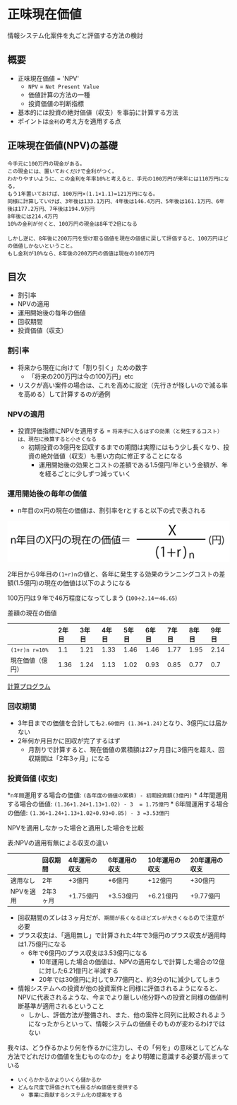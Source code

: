 # 正味現在価値

情報システム化案件を丸ごと評価する方法の検討

## 概要

* 正味現在価値 = 'NPV'
    * `NPV` = `Net Present Value`
    * 価値計算の方法の一種
    * 投資価値の判断指標
* 基本的には投資の絶対価値（収支）を事前に計算する方法
* ポイントは`金利`の考え方を適用する点

## 正味現在価値(NPV)の基礎

```text
今手元に100万円の現金がある。
この現金には、置いておくだけで金利がつく。
わかりやすいように、この金利を年率10%と考えると、手元の100万円が来年には110万円になる。
もう1年置いておけば、100万円×(1.1×1.1)=121万円になる。
同様に計算していけば、3年後は133.1万円、4年後は146.4万円、5年後は161.1万円、6年後は177.2万円、7年後は194.9万円
8年後には214.4万円
10%の金利が付くと、100万円の現金は8年で2倍になる

しかし逆に、8年後に200万円を受け取る価値を現在の価値に戻して評価すると、100万円ほどの価値しかないということ。
もし金利が10%なら、8年後の200万円の価値は現在の100万円
```

## 目次

* 割引率
* NPVの適用
* 運用開始後の毎年の価値
* 回収期間
* 投資価値（収支）

### 割引率

* 将来から現在に向けて「割り引く」ための数字
    * 「将来の200万円は今の100万円」etc
* リスクが高い案件の場合は、これを高めに設定（先行きが怪しいので減る率を高める）して計算するのが通例

### NPVの適用

* 投資評価指標にNPVを適用する = `将来手に入るはずの効果（と発生するコスト）は、現在に換算すると小さくなる`
    * 初期投資の3億円を回収するまでの期間は実際にはもう少し長くなり、投資の絶対価値（収支）も悪い方向に修正することになる
        * 運用開始後の効果とコストの差額である1.5億円/年という金額が、年を経るごとに少しずつ減っていく

### 運用開始後の毎年の価値

* n年目のx円の現在の価値は、割引率をrとすると以下の式で表される

![net_present_value](image/net_present_value.png)

2年目から9年目の`(1+r)n`の値と、各年に発生する効果のランニングコストの差額(1.5億円)の現在の価値は以下のようになる

100万円は９年で46万程度になってしまう (`100➗2.14＝46.65`)

差額の現在の価値

| | 2年目 | 3年目 | 4年目 | 5年目 | 6年目 | 7年目 | 8年目 | 9年目 |
|:----|:----|:----|:----|:----|:----|:----|:----|:----|
| `(1+r)n r=10%` | 1.1 | 1.21 | 1.33 | 1.46 | 1.46 | 1.77 | 1.95 | 2.14 |
| 現在価値（億円） | 1.36 | 1.24 | 1.13 | 1.02 | 0.93 | 0.85 | 0.77 | 0.7 |

[計算プログラム](net_present_value.php)

### 回収期間

* 3年目までの価値を合計しても`2.60億円 (1.36+1.24)`となり、3億円には届かない
* 2年何か月目かに回収が完了するはず
    * 月割りで計算すると、現在価値の累積額は27ヶ月目に3億円を超え、回収期間は「2年3ヶ月」になる

### 投資価値 (収支)

*`n年間`運用する場合の価値: `(各年度の価値の累積) - 初期投資額(3億円)`
    * 4年間運用する場合の価値: `(1.36+1.24+1.13+1.02) - 3  = 1.75億円`
    * 6年間運用する場合の価値: `(1.36+1.24+1.13+1.02+0.93+0.85) - 3 =3.53億円`

NPVを適用しなかった場合と適用した場合を比較

表:NPVの適用有無による収支の違い

| | 回収期間 | 4年運用の収支 | 6年運用の収支 | 10年運用の収支 | 20年運用の収支 |
|:----|:----|:----|:----|:----|:----|
| 適用なし | 2年 | +3億円 | +6億円 | +12億円 | +30億円 |
| NPVを適用 | 2年3ヶ月 | +1.75億円 | +3.53億円 | +6.21億円 | +9.77億円 |

* 回収期間のズレは３ヶ月だが、`期間が長くなるほどズレが大きくなる`ので注意が必要
* プラス収支は、「適用無し」で計算された4年で3億円のプラス収支が適用時は1.75億円になる
    * 6年で6億円のプラス収支は3.53億円になる
        * 10年運用した場合の価値は、NPVの適用なしで計算した場合の12億に対した6.21億円と半減する
        * 20年では30億円に対して9.77億円と、約3分の1に減少してしまう
* 情報システムへの投資が他の投資案件と同様に評価されるようになると、NPVに代表されるような、今までより厳しい他分野への投資と同様の価値判断基準が適用されるということ
    * しかし、評価方法が整備され、また、他の案件と同列に比較されるようになったからといって、情報システムの価値そのものが変わるわけではない

我々は、どう作るかより何を作るかに注力し、その「何を」の意味としてどんな方法でどれだけの価値を生むものなのか」をより明確に意識する必要が高まっている

* `いくらかかるかよりいくら儲かるか`
* `どんな尺度で評価されても揺るがぬ価値を提供する`
    * `事業に貢献するシステム化の提案をする`
